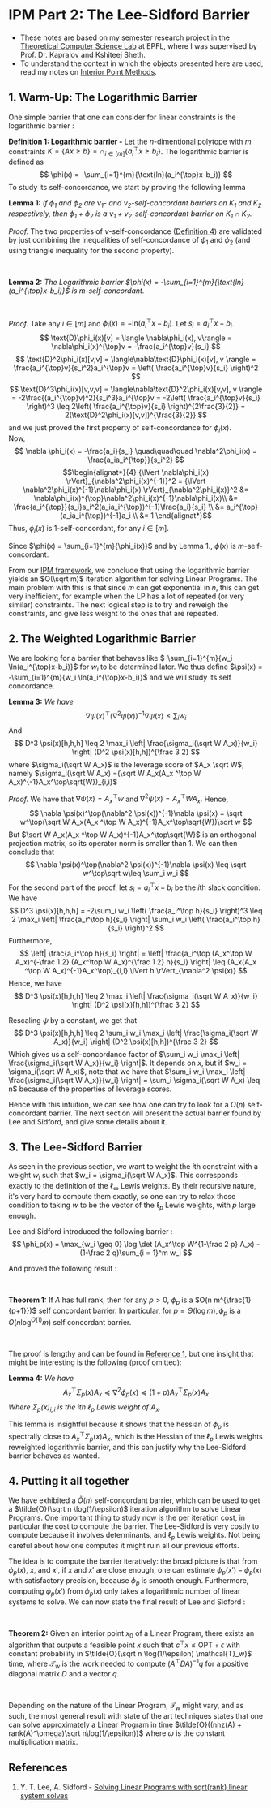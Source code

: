 # IPM Part 2: The Lee-Sidford Barrier

* These notes are based on my semester research project in the [Theoretical Computer Science Lab](https://theory.epfl.ch/) at EPFL, where I was supervised by Prof. Dr. Kapralov and Kshiteej Sheth.
* To understand the context in which the objects presented here are used, read my notes on [Interior Point Methods](../IPM/ipm.md).

## 1. Warm-Up: The Logarithmic Barrier

One simple barrier that one can consider for linear constraints is the logarithmic barrier :

**Definition 1: Logarithmic barrier -** Let the $n$-dimentional polytope with $m$ constraints $K = \{Ax \geq b\} = \cap_{i\in [m]}\{a_i^{\top}x \geq b_i\}$. The logarithmic barrier is defined as
$$
\phi(x) = -\sum_{i=1}^{m}{\text{ln}(a_i^{\top}x-b_i)}
$$
To study its self-concordance, we start by proving the following lemma  

**Lemma 1:** *If $\phi_1$ and $\phi_2$ are $\nu_1$- and $\nu_2$-self-concordant barriers on $K_1$ and $K_2$ respectively, then $\phi_1+\phi_2$ is a $\nu_1+\nu_2$-self-concordant barrier on $K_1 \cap K_2$.*  

*Proof.* The two properties of $\nu$-self-concordance ([Definition 4](../IPM/ipm.md)) are validated by just combining the inequalities of self-concordance of $\phi_1$ and $\phi_2$ (and using triangle inequality for the second property).  

<br/>

**Lemma 2:** *The Logarithmic barrier $\phi(x) = -\sum_{i=1}^{m}{\text{ln}(a_i^{\top}x-b_i)}$ is $m$-self-concordant.*  

<br/>

*Proof.* Take any $i\in [m]$ and $\phi_i(x) = -\text{ln}(a_i^{\top}x - b_i)$. Let $s_i = a_i^{\top}x - b_i$.
$$
\text{D}\phi_i(x)[v] = \langle \nabla\phi_i(x), v\rangle = \nabla\phi_i(x)^{\top}v = -\frac{a_i^{\top}v}{s_i}
$$
$$
\text{D}^2\phi_i(x)[v,v] = \langle\nabla\text{D}\phi_i(x)[v], v \rangle = \frac{a_i^{\top}v}{s_i^2}a_i^{\top}v = \left( \frac{a_i^{\top}v}{s_i} \right)^2
$$
$$
\text{D}^3\phi_i(x)[v,v,v] = \langle\nabla\text{D}^2\phi_i(x)[v,v], v \rangle = -2\frac{(a_i^{\top}v)^2}{s_i^3}a_i^{\top}v = -2\left( \frac{a_i^{\top}v}{s_i} \right)^3 \leq 2\left( \frac{a_i^{\top}v}{s_i} \right)^{2\frac{3}{2}} = 2(\text{D}^2\phi_i(x)[v,v])^{\frac{3}{2}}
$$
and we just proved the first property of self-concordance for $\phi_i(x)$.  
Now,
$$
\nabla \phi_i(x) = -\frac{a_i}{s_i} \quad\quad\quad \nabla^2\phi_i(x) = \frac{a_ia_i^{\top}}{s_i^2}
$$
$$\begin{alignat*}{4}
    {\lVert \nabla\phi_i(x) \rVert}_{\nabla^2\phi_i(x)^{-1}}^2 = {\lVert \nabla^2\phi_i(x)^{-1}\nabla\phi_i(x) \rVert}_{\nabla^2\phi_i(x)}^2 &= \nabla\phi_i(x)^{\top}\nabla^2\phi_i(x)^{-1}\nabla\phi_i(x)\\
    &= \frac{a_i^{\top}}{s_i}s_i^2(a_ia_i^{\top})^{-1}\frac{a_i}{s_i} \\
    &= a_i^{\top}(a_ia_i^{\top})^{-1}a_i \\
    &= 1
\end{alignat*}$$
Thus, $\phi_i(x)$ is 1-self-concordant, for any $i\in [m]$.  

Since $\phi(x) = \sum_{i=1}^{m}{\phi_i(x)}$ and by Lemma 1., $\phi(x)$ is $m$-self-concordant.  

From our [IPM framework](../IPM/ipm.md), we conclude that using the logarithmic barrier yields an $O(\sqrt m)$ iteration algorithm for solving Linear Programs. The main problem with this is that since $m$ can get exponential in $n$, this can get very inefficient, for example when the LP has a lot of repeated (or very similar) constraints. The next logical step is to try and reweigh the constraints, and give less weight to the ones that are repeated.

## 2. The Weighted Logarithmic Barrier

We are looking for a barrier that behaves like $-\sum_{i=1}^{m}{w_i \ln(a_i^{\top}x-b_i)}$ for $w_i$ to be determined later. We thus define $\psi(x) = -\sum_{i=1}^{m}{w_i \ln(a_i^{\top}x-b_i)}$ and we will study its self concordance.

**Lemma 3:** *We have* 
$$
\nabla \psi(x)^\top(\nabla^2 \psi(x))^{-1}\nabla \psi(x) \leq \sum_i w_i
$$
And
$$
D^3 \psi(x)[h,h,h] \leq 2 \max_i \left| \frac{\sigma_i(\sqrt W A_x)}{w_i} \right| (D^2 \psi(x)[h,h])^{\frac 3 2}
$$
where $\sigma_i(\sqrt W A_x)$ is the leverage score of $A_x \sqrt W$, namely $\sigma_i(\sqrt W A_x) =(\sqrt W A_x(A_x ^\top W A_x)^{-1}A_x^\top\sqrt{W})_{i,i}$  

*Proof.* We have that $\nabla \psi(x) = A_x^\top w$ and $\nabla^2 \psi(x) = A_x^\top W A_x$. Hence, 
$$
\nabla \psi(x)^\top(\nabla^2 \psi(x))^{-1}\nabla \psi(x) = \sqrt w^\top(\sqrt W A_x(A_x ^\top W A_x)^{-1}A_x^\top\sqrt{W})\sqrt w
$$
But $\sqrt W A_x(A_x ^\top W A_x)^{-1}A_x^\top\sqrt{W}$ is an orthogonal projection matrix, so its operator norm is smaller than $1$. We can then conclude that 
$$
\nabla \psi(x)^\top(\nabla^2 \psi(x))^{-1}\nabla \psi(x) \leq \sqrt w^\top\sqrt w\leq \sum_i w_i
$$
For the second part of the proof, let $s_i = a_i^\top x - b_i$ be the $i$th slack condition. We have 
$$
D^3 \psi(x)[h,h,h] = -2\sum_i w_i \left( \frac{a_i^\top h}{s_i} \right)^3 \leq 2 \max_i \left| \frac{a_i^\top h}{s_i} \right| \sum_i w_i \left( \frac{a_i^\top h}{s_i} \right)^2
$$
Furthermore, 
$$
\left| \frac{a_i^\top h}{s_i} \right|  = \left| \frac{a_i^\top (A_x^\top W A_x)^{-\frac 1 2} (A_x^\top W A_x)^{\frac 1 2} h}{s_i} \right| \leq (A_x(A_x ^\top W A_x)^{-1}A_x^\top)_{i,i} \lVert h \rVert_{\nabla^2 \psi(x)}
$$
Hence, we have 
$$
D^3 \psi(x)[h,h,h] \leq 2 \max_i \left| \frac{\sigma_i(\sqrt W A_x)}{w_i} \right| (D^2 \psi(x)[h,h])^{\frac 3 2}
$$

Rescaling $\psi$ by a constant, we get that 
$$
D^3 \psi(x)[h,h,h] \leq 2 \sum_i w_i \max_i \left| \frac{\sigma_i(\sqrt W A_x)}{w_i} \right| (D^2 \psi(x)[h,h])^{\frac 3 2}
$$
Which gives us a self-concordance factor of $\sum_i w_i \max_i \left| \frac{\sigma_i(\sqrt W A_x)}{w_i} \right|$. It depends on $x$, but if $w_i = \sigma_i(\sqrt W A_x)$, note that we have that  $\sum_i w_i \max_i \left| \frac{\sigma_i(\sqrt W A_x)}{w_i} \right| = \sum_i \sigma_i(\sqrt W A_x) \leq n$ because of the properties of leverage scores.  

Hence with this intuition, we can see how one can try to look for a $O(n)$ self-concordant barrier. The next section will present the actual barrier found by Lee and Sidford, and give some details about it.

## 3. The Lee-Sidford Barrier

As seen in the previous section, we want to weight the $i$th constraint with a weight $w_i$ such that $w_i = \sigma_i(\sqrt W A_x)$. This corresponds exactly to the definition of the $\ell_\infty$ Lewis weights. By their recursive nature, it's very hard to compute them exactly, so one can try to relax those condition to taking $w$ to be the vector of the $\ell_p$ Lewis weights, with $p$ large enough.  

Lee and Sidford introduced the following barrier : 
$$
\phi_p(x) = \max_{w_i \geq 0} \log \det (A_x^\top W^{1-\frac 2 p} A_x) - (1-\frac 2 q)\sum_{i = 1}^m w_i
$$

And proved the following result : 

<br/>

**Theorem 1:** If $A$ has full rank, then for any $p>0$, $\phi_p$ is a $O(n m^{\frac{1}{p+1}})$ self concordant barrier. In particular, for $p = \Theta(\log m), \phi_p$ is a $O(n \log^{O(1)} m)$ self concordant barrier.  

<br/>

The proof is lengthy and can be found in [Reference 1](#references), but one insight that might be interesting is the following (proof omitted):

**Lemma 4:** *We have*
$$
A_x^\top \Sigma_p(x) A_x \preceq \nabla^2 \phi_p(x) \preceq (1+p)A_x^\top \Sigma_p(x) A_x
$$
*Where $\Sigma_p(x)_{i,i}$ is the $i$th $\ell_p$ Lewis weight of $A_x$.*  

This lemma is insightful because it shows that the hessian of $\phi_p$ is spectrally close to $A_x^\top \Sigma_p(x) A_x$, which is the Hessian of the $\ell_p$ Lewis weights reweighted logarithmic barrier, and this can justify why the Lee-Sidford barrier behaves as wanted.

## 4. Putting it all together

We have exhibited a $\tilde{O}(n)$ self-concordant barrier, which can be used to get a $\tilde{O}(\sqrt n \log(1/\epsilon)$ iteration algorithm to solve Linear Programs. One important thing to study now is the per iteration cost, in particular the cost to compute the barrier. The Lee-Sidford is very costly to compute because it involves determinants, and $\ell_p$ Lewis weights. Not being careful about how one computes it might ruin all our previous efforts.  

The idea is to compute the barrier iteratively: the broad picture is that from $\phi_p(x)$, $x$, and $x'$, if $x$ and $x'$ are close enough, one can estimate  $\phi_p(x') - \phi_p(x)$ with satisfactory precision, because $\phi_p$ is smooth enough. Furthermore, computing $\phi_p(x')$ from $\phi_p(x)$ only takes a logarithmic number of linear systems to solve. We can now state the final result of Lee and Sidford :

<br/>

**Theorem 2:** Given an interior point $x_0$ of a Linear Program, there exists an algorithm that outputs a feasible point $x$ such that $c^\top x \leq \text{OPT} + \epsilon$ with constant probability in $\tilde{O}(\sqrt n \log(1/\epsilon) \mathcal{T}_w)$ time, where $\mathcal{T}_w$ is the work needed to compute $(A^\top D A)^{-1}q$ for a positive diagonal matrix $D$ and a vector $q$.  

<br/>

Depending on the nature of the Linear Program, $\mathcal{T}_w$ might vary, and as such, the most general result with state of the art techniques states that one can solve approximately a Linear Program in time $\tilde{O}((nnz(A) + rank(A)^\omega)\sqrt n\log(1/\epsilon))$ where $\omega$ is the constant multiplication matrix.

## References

1. Y. T. Lee, A. Sidford - [Solving Linear Programs with sqrt(rank) linear system solves](https://arxiv.org/abs/1910.08033)